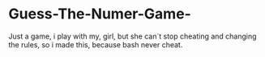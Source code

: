 # Guess-The-Numer-Game-
Just a game, i play with my, girl, but she can´t stop cheating and changing the rules, so i made this, because bash never cheat. 
